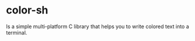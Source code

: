 # color-sh
Is a simple multi-platform C library that helps you to write colored text into a terminal. 

